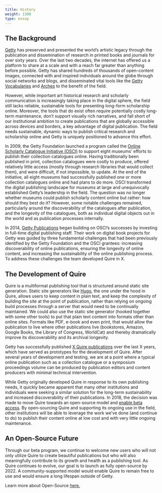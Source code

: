 ```yaml
---
title: History
weight: 1300
type: essay
---
```


## The Background

[Getty](https://www.getty.edu/) has preserved and presented the world’s artistic legacy through the publication and dissemination of research in printed books and journals for over sixty years. Over the last two decades, the internet has offered us a platform to share at a scale and with a reach far greater than anything before possible. Getty has shared hundreds of thousands of open-content images, connected with and inspired individuals around the globe through social networks and blogs, and disseminated vital tools like the [Getty Vocabularies](https://www.getty.edu/research/tools/vocabularies/) and [Arches](https://www.archesproject.org/) to the benefit of the field.

However, while important art historical research and scholarly communication is increasingly taking place in the digital sphere, the field still lacks reliable, sustainable tools for presenting long-form scholarship online. Moreover, the tools that do exist often require potentially costly long-term maintenance, don’t support visually rich narratives, and fall short of our institutional ambition to create publications that are globally accessible across devices and borders, a key advantage of digital publication. The field needs sustainable, dynamic ways to publish critical research and scholarship online and Getty is uniquely positioned to advance this effort.

In 2009, the Getty Foundation launched a program called the [Online Scholarly Catalogue Initiative (OSCI)](http://www.oscitoolkit.org/) to support eight museums’ efforts to publish their collection catalogues online. Having traditionally been published in print, collection catalogues were costly to produce, offered relatively little access (mostly through research libraries that would collect them), and were difficult, if not impossible, to update. At the end of the initiative, all eight museums had successfully published one or more collection catalogues online and had plans to do more. OSCI transformed the digital publishing landscape for museums at large and unequivocally established Getty’s leadership in the field. The question was no longer whether museums could publish scholarly content online but rather: how should they best do it? However, some notable challenges remained, particularly around the discoverability of the catalogues after publication, and the longevity of the catalogues, both as individual digital objects out in the world and as publication processes internally.

In 2014, [Getty Publications](https://www.getty.edu/publications) began building on OSCI’s successes by investing in full-time digital publishing staff. Their work on digital book projects for Getty was guided by three fundamental challenges that had been previously identified by the Getty Foundation and the OSCI grantees: increasing discoverability of online publications, ensuring the longevity of online content, and increasing the sustainability of the online publishing process. To address these challenges the team developed Quire in X.

## The Development of Quire

Quire is a multiformat publishing tool that is structured around static site generation. Static site generators like [Hugo](https://gohugo.io/), the one under the hood in Quire, allows users to keep content in plain text, and keep the complexity of building the site at the point of publication, rather than relying on ongoing build processes through a server that would need to be continually maintained. We could also use the static site generator (hooked together with some other tools) to put that plain text content into formats other than online sites. Formats like PDF, e-book and even print, that would allow the publication to live where other publications live (bookstores, Amazon, Google Books, the Library of Congress, WorldCat) and thereby dramatically improve its discoverability and its archival longevity.

Getty has successfully published [X Quire publications](https://www.getty.edu/publications/digital/digitalpubs.html) over the last X years, which have served as prototypes for the development of Quire. After several years of development and testing, we are at a point where a typical online publication such as a collection catalogue or a symposium proceedings volume can be produced by publication editors and content producers with minimal technical intervention.

While Getty originally developed Quire in response to its own publishing needs, it quickly became apparent that many other institutions and individuals were seeking a similar solution for the long-term sustainability and increased discoverability of their publications. In 2018, the decision was made to move Quire towards an open-source model and [enable beta access](https://docs.google.com/forms/d/e/1FAIpQLSckvPWWyyfZJko6JTqf3slcXCV8vcCgQjAzoW4MfHEt9hDuxQ/viewform). By open-sourcing Quire and supporting its ongoing use in the field, other institutions will be able to leverage the work we’ve done (and continue to do) to publish their content online at low cost and with very little ongoing maintenance.

## An Open-Source Future

Through our beta program, we continue to welcome new users who will not only utilize Quire to create beautiful publications but who will also meaningfully contribute to its growth and health as a publishing tool. As Quire continues to evolve, our goal is to launch as fully open-source by 2022. A community-supported model would enable Quire to remain free to use and would ensure a long lifespan outside of Getty.

Learn more about Open-Source [here.](https://quire/getty.edu/community/quire-community)
